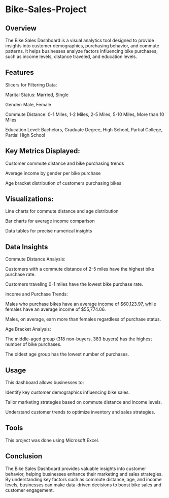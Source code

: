# Bike-Sales-Project

## Overview

The Bike Sales Dashboard is a visual analytics tool designed to provide insights into customer demographics, purchasing behavior, and commute patterns. It helps businesses analyze factors influencing bike purchases, such as income levels, distance traveled, and education levels.

## Features

Slicers for Filtering Data:

Marital Status: Married, Single

Gender: Male, Female

Commute Distance: 0-1 Miles, 1-2 Miles, 2-5 Miles, 5-10 Miles, More than 10 Miles

Education Level: Bachelors, Graduate Degree, High School, Partial College, Partial High School

## Key Metrics Displayed:

Customer commute distance and bike purchasing trends

Average income by gender per bike purchase

Age bracket distribution of customers purchasing bikes

## Visualizations:

Line charts for commute distance and age distribution

Bar charts for average income comparison

Data tables for precise numerical insights

## Data Insights

Commute Distance Analysis:

Customers with a commute distance of 2-5 miles have the highest bike purchase rate.

Customers traveling 0-1 miles have the lowest bike purchase rate.

Income and Purchase Trends:

Males who purchase bikes have an average income of $60,123.97, while females have an average income of $55,774.06.

Males, on average, earn more than females regardless of purchase status.

Age Bracket Analysis:

The middle-aged group (318 non-buyers, 383 buyers) has the highest number of bike purchases.

The oldest age group has the lowest number of purchases.

## Usage

This dashboard allows businesses to:

Identify key customer demographics influencing bike sales.

Tailor marketing strategies based on commute distance and income levels.

Understand customer trends to optimize inventory and sales strategies.

## Tools

This project was done using Microsoft Excel.

## Conclusion

The Bike Sales Dashboard provides valuable insights into customer behavior, helping businesses enhance their marketing and sales strategies. By understanding key factors such as commute distance, age, and income levels, businesses can make data-driven decisions to boost bike sales and customer engagement.

